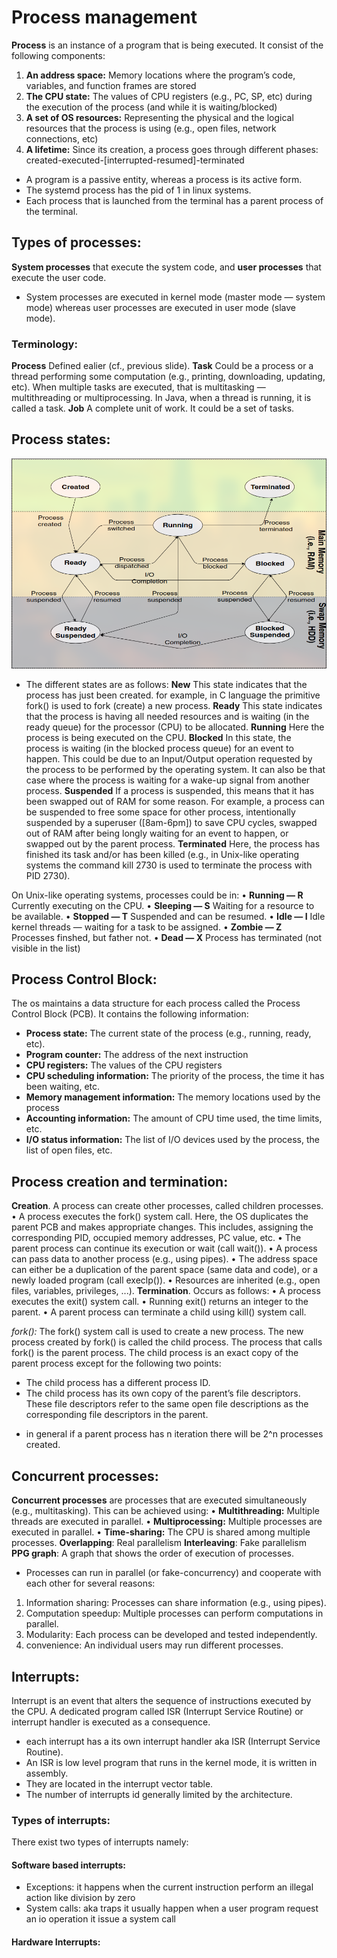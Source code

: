 # Process management

**Process** is an instance of a program that is being executed. It consist of the following components:

1. **An address space:** Memory locations where the program’s code, variables, and function frames are stored
2. **The CPU state:** The values of CPU registers (e.g., PC, SP, etc) during the execution of the process (and while it is waiting/blocked)
3. **A set of OS resources:** Representing the physical and the logical resources that the process is using (e.g., open files, network connections, etc)
4. **A lifetime:** Since its creation, a process goes through different phases: created-executed-[interrupted-resumed]-terminated

- A program is a passive entity, whereas a process is its active form.
- The systemd process has the pid of 1 in linux systems.
- Each process that is launched from the terminal has a parent process of the terminal.

## Types of processes:

**System processes** that execute the system code, and **user processes** that execute the user code.

- System processes are executed in kernel mode (master mode — system mode) whereas user processes are executed in user mode (slave mode).

### Terminology:

**Process** Defined ealier (cf., previous slide).
**Task** Could be a process or a thread performing some computation (e.g., printing, downloading, updating, etc). When multiple tasks are executed, that is multitasking — multithreading or multiprocessing. In Java, when a thread is running, it is called a task.
**Job** A complete unit of work. It could be a set of tasks.

## Process states:

![alt text](image.png)

- The different states are as follows:
  **New** This state indicates that the process has just been created. for example, in C language the primitive fork() is used to fork (create) a new process.
  **Ready** This state indicates that the process is having all needed resources and is waiting (in the ready queue) for the processor (CPU) to be allocated.
  **Running** Here the process is being executed on the CPU.
  **Blocked** In this state, the process is waiting (in the blocked process queue) for an event to happen. This could be due to an Input/Output operation requested by the process to be performed by the operating system. It can also be that case where the process is waiting for a wake-up signal from another process.
  **Suspended** If a process is suspended, this means that it has been swapped out of RAM for some reason. For example, a process can be suspended to free some space for other process, intentionally suspended by a superuser ([8am-6pm]) to save CPU cycles, swapped out of RAM after being longly waiting for an event to happen, or swapped out by the parent process.
  **Terminated** Here, the process has finished its task and/or has been killed (e.g., in Unix-like operating systems the command kill 2730 is
  used to terminate the process with PID 2730).

On Unix-like operating systems, processes could be in:
• **Running — R** Currently executing on the CPU.
• **Sleeping — S** Waiting for a resource to be available.
• **Stopped — T** Suspended and can be resumed.
• **Idle — I** Idle kernel threads — waiting for a task to be assigned.
• **Zombie — Z** Processes finshed, but father not.
• **Dead — X** Process has terminated (not visible in the list)

## Process Control Block:

The os maintains a data structure for each process called the Process Control Block (PCB). It contains the following information:

- **Process state:** The current state of the process (e.g., running, ready, etc).
- **Program counter:** The address of the next instruction
- **CPU registers:** The values of the CPU registers
- **CPU scheduling information:** The priority of the process, the time it has been waiting, etc.
- **Memory management information:** The memory locations used by the process
- **Accounting information:** The amount of CPU time used, the time limits, etc.
- **I/O status information:** The list of I/O devices used by the process, the list of open files, etc.

## Process creation and termination:

**Creation**. A process can create other processes, called children processes.
• A process executes the fork() system call. Here, the OS duplicates the parent PCB and makes appropriate changes. This includes, assigning the corresponding PID, occupied memory addresses, PC value, etc.
• The parent process can continue its execution or wait (call wait()).
• A process can pass data to another process (e.g., using pipes).
• The address space can either be a duplication of the parent space (same data and code), or a newly loaded program (call execlp()).
• Resources are inherited (e.g., open files, variables, privileges, ...).
**Termination**. Occurs as follows:
• A process executes the exit() system call.
• Running exit() returns an integer to the parent.
• A parent process can terminate a child using kill() system call.

_fork():_ The fork() system call is used to create a new process. The new process created by fork() is called the child process. The process that calls fork() is the parent process. The child process is an exact copy of the parent process except for the following two points:

- The child process has a different process ID.
- The child process has its own copy of the parent’s file descriptors. These file descriptors refer to the same open file descriptions as the corresponding file descriptors in the parent.

* in general if a parent process has n iteration there will be 2^n processes created.

## Concurrent processes:

**Concurrent processes** are processes that are executed simultaneously (e.g., multitasking). This can be achieved using:
• **Multithreading:** Multiple threads are executed in parallel.
• **Multiprocessing:** Multiple processes are executed in parallel.
• **Time-sharing:** The CPU is shared among multiple processes.
**Overlapping**: Real parallelism
**Interleaving**: Fake parallelism
**PPG graph**: A graph that shows the order of execution of processes.

- Processes can run in parallel (or fake-concurrency) and cooperate with
  each other for several reasons:

1. Information sharing: Processes can share information (e.g., using pipes).
2. Computation speedup: Multiple processes can perform computations in parallel.
3. Modularity: Each process can be developed and tested independently.
4. convenience: An individual users may run different processes.

## Interrupts:

Interrupt is an event that alters the sequence of instructions executed by the CPU. A dedicated program called ISR (Interrupt Service Routine) or interrupt handler is executed as a consequence.

- each interrupt has a its own interrupt handler aka ISR (Interrupt Service Routine).
- An ISR is low level program that runs in the kernel mode, it is written in assembly.
- They are located in the interrupt vector table.
- The number of interrupts id generally limited by the architecture.

### Types of interrupts:

There exist two types of interrupts namely:

#### Software based interrupts:

- Exceptions: it happens when the current instruction perform an illegal action like division by zero
- System calls: aka traps it usually happen when a user program request an io operation it issue a system call

#### Hardware Interrupts:
